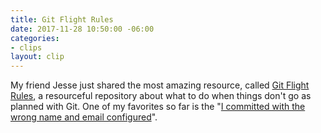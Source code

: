 ```yaml
---
title: Git Flight Rules
date: 2017-11-28 10:50:00 -06:00
categories:
- clips
layout: clip
---
```


My friend Jesse just shared the most amazing resource, called [Git Flight Rules](https://github.com/k88hudson/git-flight-rules), a resourceful repository about what to do when things don't go as planned with Git. One of my favorites so far is the "[I committed with the wrong name and email configured](https://github.com/k88hudson/git-flight-rules#i-committed-with-the-wrong-name-and-email-configured)".
